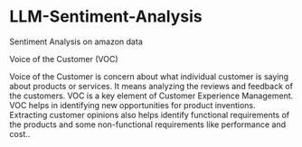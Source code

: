 # LLM-Sentiment-Analysis
Sentiment Analysis on amazon data 

 Voice of the Customer (VOC)

Voice of the Customer is concern about what individual customer is saying about products or services. It means analyzing the reviews and feedback of the customers. VOC is a key element of Customer Experience Management. VOC helps in identifying new opportunities for product inventions. Extracting customer opinions also helps identify functional requirements of the products and some non-functional requirements like performance and cost..
